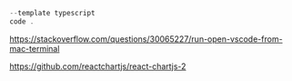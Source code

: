 ```js
--template typescript
code .
```

https://stackoverflow.com/questions/30065227/run-open-vscode-from-mac-terminal

https://github.com/reactchartjs/react-chartjs-2
